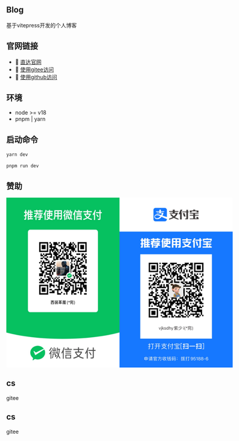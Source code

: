 ## Blog
基于vitepress开发的个人博客

## 官网链接
- :car: [直达官网](http://www.jwblog.cn)
- :beginner: [使用gitee访问](https://jiangwan1773.gitee.io/blog/)
- :beginner: [使用github访问](https://jiangwan1773.github.io/blog/)

## 环境
- node >= v18
- pnpm | yarn

## 启动命令
```yarn
yarn dev
```
```pnpm
pnpm run dev
```

## 赞助
<div style="display: flex">
    <img src="./docs/public/image/wechat.png" alt="微信赞助" width="300" height="450" />
    <img src="./docs/public/image/zhifubao.png" alt="支付宝赞助" width="300" height="450" />
</div>

## cs
gitee

## cs
gitee
